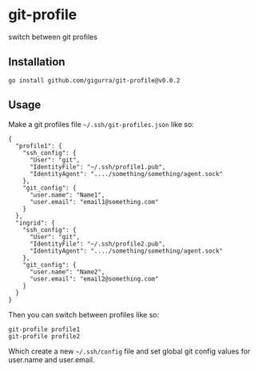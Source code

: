 # git-profile
switch between git profiles


## Installation

```
go install github.com/gigurra/git-profile@v0.0.2
```

## Usage

Make a git profiles file `~/.ssh/git-profiles.json` like so:
```
{
  "profile1": {
    "ssh_config": {
      "User": "git",
      "IdentityFile": "~/.ssh/profile1.pub",
      "IdentityAgent": "..../something/something/agent.sock"
    },
    "git_config": {
      "user.name": "Name1",
      "user.email": "email1@something.com"
    }
  },
  "ingrid": {
    "ssh_config": {
      "User": "git",
      "IdentityFile": "~/.ssh/profile2.pub",
      "IdentityAgent": "..../something/something/agent.sock"
    },
    "git_config": {
      "user.name": "Name2",
      "user.email": "email2@something.com"
    }
  }
}
```

Then you can switch between profiles like so:
```
git-profile profile1
git-profile profile2
```

Which create a new `~/.ssh/config` file and set global git config values for user.name and user.email.
```
